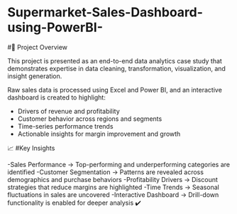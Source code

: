 # Supermarket-Sales-Dashboard-using-PowerBI-

#🚀 Project Overview

This project is presented as an end-to-end data analytics case study that demonstrates expertise in data cleaning, transformation, visualization, and insight generation.

Raw sales data is processed using Excel and Power BI, and an interactive dashboard is created to highlight:

- Drivers of revenue and profitability
- Customer behavior across regions and segments
- Time-series performance trends
- Actionable insights for margin improvement and growth

📈 #Key Insights

-Sales Performance → Top-performing and underperforming categories are identified
-Customer Segmentation → Patterns are revealed across demographics and purchase behaviors
-Profitability Drivers → Discount strategies that reduce margins are highlighted
-Time Trends → Seasonal fluctuations in sales are uncovered
-Interactive Dashboard → Drill-down functionality is enabled for deeper analysis
✔️
